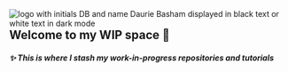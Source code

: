 
<picture>
 <source media="(prefers-color-scheme: dark)" srcset="![DbcalligraphyLogoDark300](https://user-images.githubusercontent.com/20828934/204908180-0ac6d8f4-2d7f-4966-a2e3-383c239cb798.png)">
 <source media="(prefers-color-scheme: light)" srcset="![DbcalligraphyLogoLight300](https://user-images.githubusercontent.com/20828934/204908849-d7cabed9-629a-4dc3-8ba8-5179f99e45b7.png)">
<img align="left" alt="logo with initials DB and name Daurie Basham displayed in black text or white text in dark mode" src="https://user-images.githubusercontent.com/20828934/204908180-0ac6d8f4-2d7f-4966-a2e3-383c239cb798.png">
</picture>

## Welcome to my WIP space 👋 
##### :sparkles: This is where I stash my work-in-progress repositories and tutorials

<!--

**Here are some ideas to get you started:**

🙋‍♀️ A short introduction - what is your organization all about?
🌈 Contribution guidelines - how can the community get involved?
👩‍💻 Useful resources - where can the community find your docs? Is there anything else the community should know?
🍿 Fun facts - what does your team eat for breakfast?
🧙 Remember, you can do mighty things with the power of [Markdown](https://docs.github.com/github/writing-on-github/getting-started-with-writing-and-formatting-on-github/basic-writing-and-formatting-syntax)
-->
